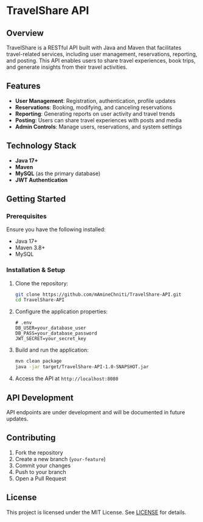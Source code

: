 # TravelShare API

## Overview
TravelShare is a RESTful API built with Java and Maven that facilitates travel-related services, including user management, reservations, reporting, and posting. This API enables users to share travel experiences, book trips, and generate insights from their travel activities.

## Features
- **User Management**: Registration, authentication, profile updates
- **Reservations**: Booking, modifying, and canceling reservations
- **Reporting**: Generating reports on user activity and travel trends
- **Posting**: Users can share travel experiences with posts and media
- **Admin Controls**: Manage users, reservations, and system settings

## Technology Stack
- **Java 17+**
- **Maven**
- **MySQL** (as the primary database)
- **JWT Authentication**

## Getting Started

### Prerequisites
Ensure you have the following installed:
- Java 17+
- Maven 3.8+
- MySQL

### Installation & Setup
1. Clone the repository:
   ```sh
   git clone https://github.com/mAmineChniti/TravelShare-API.git
   cd TravelShare-API
   ```
2. Configure the application properties:
   ```properties
   # .env
   DB_USER=your_database_user
   DB_PASS=your_database_password
   JWT_SECRET=your_secret_key
   ```
3. Build and run the application:
   ```sh
   mvn clean package
   java -jar target/TravelShare-API-1.0-SNAPSHOT.jar
   ```
4. Access the API at `http://localhost:8080`

## API Development
API endpoints are under development and will be documented in future updates.

## Contributing
1. Fork the repository
2. Create a new branch (`your-feature`)
3. Commit your changes
4. Push to your branch
5. Open a Pull Request

## License
This project is licensed under the MIT License. See [LICENSE](LICENSE) for details.
